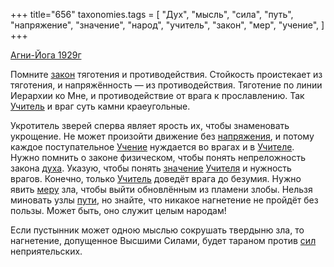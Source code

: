 +++
title="656"
taxonomies.tags = [
 "Дух",
 "мысль",
 "сила",
 "путь",
 "напряжение",
 "значение",
 "народ",
 "учитель",
 "закон",
 "мер",
 "учение",
]
+++

[Агни-Йога 1929г](/agni/1929)

Помните [закон](/tags/закон) тяготения и противодействия. Стойкость проистекает из тяготения, и напряжённость — из противодействия. Тяготение по линии Иерархии ко Мне, и противодействие от врага к прославлению. Так [Учитель](/tags/учитель) и враг суть камни краеугольные.   

Укротитель зверей сперва являет ярость их, чтобы знаменовать укрощение. Не может произойти движение без [напряжения](/tags/напряжение), и потому каждое поступательное [Учение](/tags/учение) нуждается во врагах и в [Учителе](/tags/учитель). Нужно помнить о законе физическом, чтобы понять непреложность закона [духа](/tags/Дух). Указую, чтобы понять [значение](/tags/значение) [Учителя](/tags/учитель) и нужность врагов. Конечно, только [Учитель](/tags/учитель) доведёт врага до безумия. Нужно явить [меру](/tags/мер) зла, чтобы выйти обновлённым из пламени злобы. Нельзя миновать узлы [пути](/tags/путь), но знайте, что никакое нагнетение не пройдёт без пользы. Может быть, оно служит целым народам!   

Если пустынник может одною мыслью сокрушать твердыню зла, то нагнетение, допущенное Высшими Силами, будет тараном против [сил](/tags/сила) неприятельских.